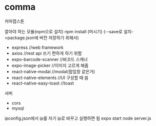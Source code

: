 # comma
커마캡스톤

깔아야 하는 모듈(npm으로 설치)
npm install (머시기)
(--save로 설치->package.json에 버전 저장하기 위해서)
- express //web framework
- axios //rest api 쓰기 편하게 하기 위함
- expo-barcode-scanner //바코드 스캐너
- expo-image-picker //이미지 고르게 해줌
- react-native-modal //modal(팝업창 같은거)
- react-native-elements //UI 구성할 때 씀
- react-native-easy-toast //toast

서버
- cors
- mysql

ipconfig.json에서 ip를 자기 ip로 바꾸고 실행하면 됨
expo start
node server.js
